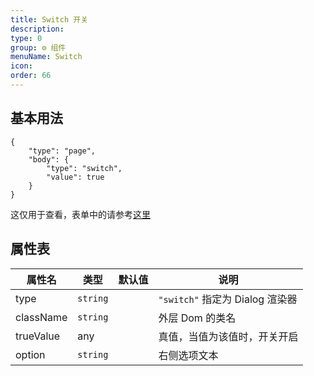 ```yaml
---
title: Switch 开关
description:
type: 0
group: ⚙ 组件
menuName: Switch
icon:
order: 66
---
```


## 基本用法

```schema
{
    "type": "page",
    "body": {
        "type": "switch",
        "value": true
    }
}
```

这仅用于查看，表单中的请参考[这里](form/switch)

## 属性表

| 属性名    | 类型     | 默认值 | 说明                            |
| --------- | -------- | ------ | ------------------------------- |
| type      | `string` |        | `"switch"` 指定为 Dialog 渲染器 |
| className | `string` |        | 外层 Dom 的类名                 |
| trueValue | any      |        | 真值，当值为该值时，开关开启    |
| option    | `string` |        | 右侧选项文本                    |
